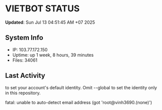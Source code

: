 # VIETBOT STATUS
**Updated**: Sun Jul 13 04:51:45 AM +07 2025

## System Info
- IP: 103.77.172.150
- Uptime: up 1 week, 8 hours, 39 minutes
- Files: 34061

## Last Activity

to set your account's default identity.
Omit --global to set the identity only in this repository.

fatal: unable to auto-detect email address (got 'root@vinh3690.(none)')
